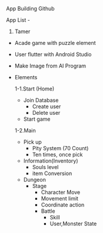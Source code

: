 App Building Github 

App List -
1. Tamer 
 - Acade game with puzzle element
 - User flutter with Android Studio
 - Make Image from AI Program
 - Elements
   
   1-1.Start (Home)
      - Join Database
         - Create user
         - Delete user
      - Start game
        
   1-2.Main
      - Pick up
        - Pity System (70 Count)
        - Ten times, once pick
      - Information(Inventory)
        - Souls level
        - item Conversion
      - Dungeon
        - Stage
          - Character Move
          - Movement limit
          - Coordinate action
          - Battle
            - Skill
            - User,Monster State
